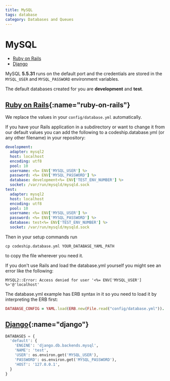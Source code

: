 ```yaml
---
title: MySQL
tags: database
category: Databases and Queues
---
```


# MySQL

+ [Ruby on Rails](#ruby-on-rails)
+ [Django](#django)

MySQL **5.5.31** runs on the default port and the credentials are stored in the ```MYSQL_USER``` and ```MYSQL_PASSWORD``` environment variables.

The default databases created for you are **development** and **test**.

## [Ruby on Rails](#ruby-on-rails){:name="ruby-on-rails"}

We replace the values in your `config/database.yml` automatically.

If you have your Rails application in a subdirectory or want to change
it from our default values you can add the following to a codeship.database.yml
(or any other filename) in your repository:

~~~yaml
development:
  adapter: mysql2
  host: localhost
  encoding: utf8
  pool: 10
  username: <%= ENV['MYSQL_USER'] %>
  password: <%= ENV['MYSQL_PASSWORD'] %>
  database: development<%= ENV['TEST_ENV_NUMBER'] %>
  socket: /var/run/mysqld/mysqld.sock
test:
  adapter: mysql2
  host: localhost
  encoding: utf8
  pool: 10
  username: <%= ENV['MYSQL_USER'] %>
  password: <%= ENV['MYSQL_PASSWORD'] %>
  database: test<%= ENV['TEST_ENV_NUMBER'] %>
  socket: /var/run/mysqld/mysqld.sock
~~~

Then in your setup commands run

~~~shell
cp codeship.database.yml YOUR_DATABASE_YAML_PATH
~~~

to copy the file wherever you need it.

If you don't use Rails and load the database.yml yourself you might see an error like the following:

~~~shell
MYSQL2::Error: Access denied for user '<%= ENV['MYSQL_USER'] %>'@'localhost'
~~~

The database.yml example has ERB syntax in it so you need to load it by interpreting the ERB first:

~~~ruby
DATABASE_CONFIG = YAML.load(ERB.new(File.read("config/database.yml")).
~~~

## [Django](#django){:name="django"}

~~~python
DATABASES = {
  'default': {
    'ENGINE': 'django.db.backends.mysql',
    'NAME': 'test',
    'USER': os.environ.get('MYSQL_USER'),
    'PASSWORD': os.environ.get('MYSQL_PASSWORD'),
    'HOST': '127.0.0.1',
  }
}
~~~
